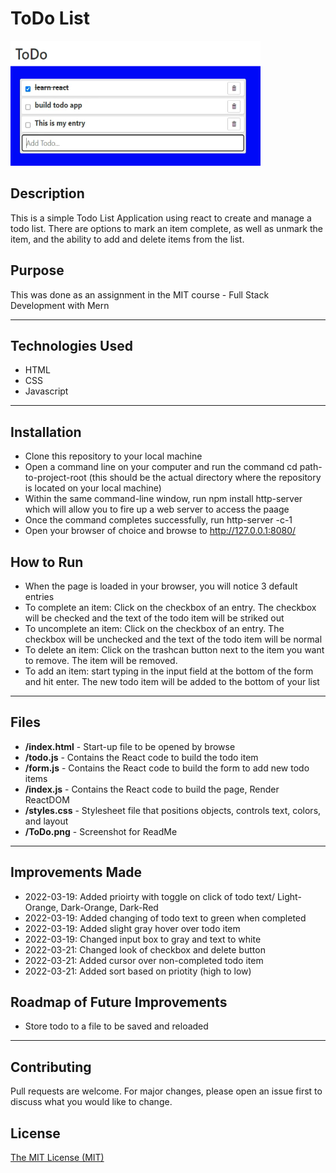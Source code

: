 # ToDo List
<img src="./ToDo.png" height="200px" width="400px"/>

## Description 
This is a simple Todo List Application using react to create and manage a todo list. There are options to mark an item complete, as well as unmark the item, and the ability to add and delete items from the list.

## Purpose 
This was done as an assignment in the MIT course - Full Stack Development with Mern

---------

## Technologies Used 
- HTML
- CSS
- Javascript

---------

## Installation 
- Clone this repository to your local machine
- Open a command line on your computer and run the command cd path-to-project-root (this should be the actual directory where the repository is located on your local machine)
- Within the same command-line window, run npm install http-server which will allow you to fire up a web server to access the paage
- Once the command completes successfully, run http-server -c-1
- Open your browser of choice and browse to http://127.0.0.1:8080/

## How to Run 
- When the page is loaded in your browser, you will notice 3 default entries
- To complete an item: Click on the checkbox of an entry. The checkbox will be checked and the text of the todo item will be striked out
- To uncomplete an item: Click on the checkbox of an entry. The checkbox will be unchecked and the text of the todo item will be normal
- To delete an item: Click on the trashcan button next to the item you want to remove. The item will be removed.
- To add an item: start typing in the input field at the bottom of the form and hit enter. The new todo item will be added to the bottom of your list

---------

## Files 
- **/index.html** - Start-up file to be opened by browse 
- **/todo.js** - Contains the React code to build the todo item
- **/form.js** - Contains the React code to build the form to add new todo items
- **/index.js** - Contains the React code to build the page, Render ReactDOM
- **/styles.css** - Stylesheet file that positions objects, controls text, colors, and layout
- **/ToDo.png** - Screenshot for ReadMe

---------

## Improvements Made
- 2022-03-19: Added prioirty with toggle on click of todo text/ Light-Orange, Dark-Orange, Dark-Red
- 2022-03-19: Added changing of todo text to green when completed
- 2022-03-19: Added slight gray hover over todo item
- 2022-03-19: Changed input box to gray and text to white
- 2022-03-21: Changed look of checkbox and delete button
- 2022-03-21: Added cursor over non-completed todo item
- 2022-03-21: Added sort based on priotity (high to low)

## Roadmap of Future Improvements
- Store todo to a file to be saved and reloaded

---------


## Contributing 
Pull requests are welcome. For major changes, please open an issue first to discuss what you would like to change.

## License
[The MIT License (MIT)](https://github.com/slumpbuster/Formik/blob/main/LICENSE)
